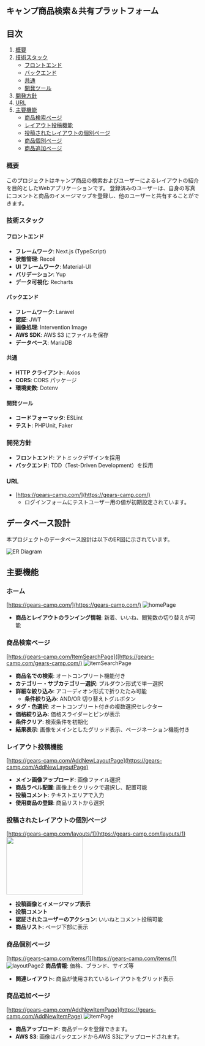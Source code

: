## キャンプ商品検索＆共有プラットフォーム

## 目次

1. [概要](#概要)
2. [技術スタック](#技術スタック)
   - [フロントエンド](#フロントエンド)
   - [バックエンド](#バックエンド)
   - [共通](#共通)
   - [開発ツール](#開発ツール)
3. [開発方針](#開発方針)
4. [URL](#URL)
5. [主要機能](#主要機能)
   - [商品検索ページ](#商品検索ページ)
   - [レイアウト投稿機能](#レイアウト投稿機能)
   - [投稿されたレイアウトの個別ページ](#投稿されたレイアウトの個別ページ)
   - [商品個別ページ](#商品個別ページ)
   - [商品追加ページ](#商品追加ページ)
     
### 概要

このプロジェクトはキャンプ商品の検索およびユーザーによるレイアウトの紹介を目的としたWebアプリケーションです。
登録済みのユーザーは、自身の写真にコメントと商品のイメージマップを登録し、他のユーザーと共有することができます。

### 技術スタック

#### フロントエンド

- **フレームワーク**: Next.js (TypeScript)
- **状態管理**: Recoil
- **UI フレームワーク**: Material-UI
- **バリデーション**: Yup
- **データ可視化**: Recharts

#### バックエンド

- **フレームワーク**: Laravel
- **認証**: JWT
- **画像処理**: Intervention Image
- **AWS SDK**: AWS S3 にファイルを保存
- **データベース**: MariaDB

#### 共通

- **HTTP クライアント**: Axios
- **CORS**: CORS パッケージ
- **環境変数**: Dotenv

#### 開発ツール

- **コードフォーマッタ**: ESLint
- **テスト**: PHPUnit, Faker

### 開発方針

- **フロントエンド**: アトミックデザインを採用
- **バックエンド**: TDD（Test-Driven Development）を採用

### URL

- [https://gears-camp.com/](https://gears-camp.com/)
  - ログインフォームにテストユーザー用の値が初期設定されています。

## データベース設計

本プロジェクトのデータベース設計は以下のER図に示されています。

![ER Diagram](/docs/er_diagram.png)


## 主要機能
### ホーム
[https://gears-camp.com/](https://gears-camp.com/)
![homePage](/docs/homePage.png)
- **商品とレイアウトのランイング情報**: 新着、いいね、閲覧数の切り替えが可能

### 商品検索ページ
[https://gears-camp.com/ItemSearchPage]([https://gears-camp.com/gears-camp.com/)
![itemSearchPage](/docs/itemSearchPage.png)
- **商品名での検索**: オートコンプリート機能付き
- **カテゴリー・サブカテゴリー選択**: プルダウン形式で単一選択
- **詳細な絞り込み**: アコーディオン形式で折りたたみ可能
  - **条件絞り込み**: AND/OR 切り替えトグルボタン
- **タグ・色選択**: オートコンプリート付きの複数選択セレクター
- **価格絞り込み**: 価格スライダーとピンが表示
- **条件クリア**: 検索条件を初期化
- **結果表示**: 画像をメインとしたグリッド表示、ページネーション機能付き

### レイアウト投稿機能
[https://gears-camp.com/AddNewLayoutPage](https://gears-camp.com/AddNewLayoutPage)

- **メイン画像アップロード**: 画像ファイル選択
- **商品ラベル配置**: 画像上をクリックで選択し、配置可能
- **投稿コメント**: テキストエリアで入力
- **使用商品の登録**: 商品リストから選択

### 投稿されたレイアウトの個別ページ
[https://gears-camp.com/layouts/1](https://gears-camp.com/layouts/1)
<img src="/docs/itemPage.png" width="200" height="150">
- **投稿画像とイメージマップ表示**
- **投稿コメント**
- **認証されたユーザーのアクション**: いいねとコメント投稿可能
- **商品リスト**: ページ下部に表示

### 商品個別ページ
[https://gears-camp.com/items/1](https://gears-camp.com/items/1)
![layoutPage2](/docs/layoutPage2.png)
 **商品情報**: 価格、ブランド、サイズ等
- **関連レイアウト**: 商品が使用されているレイアウトをグリッド表示

### 商品追加ページ
[https://gears-camp.com/AddNewItemPage](https://gears-camp.com/AddNewItemPage)
![itemPage](/docs/itemPage.png)
- **商品アップロード**: 商品データを登録できます。
- **AWS S3**: 画像はバックエンドからAWS S3にアップロードされます。
